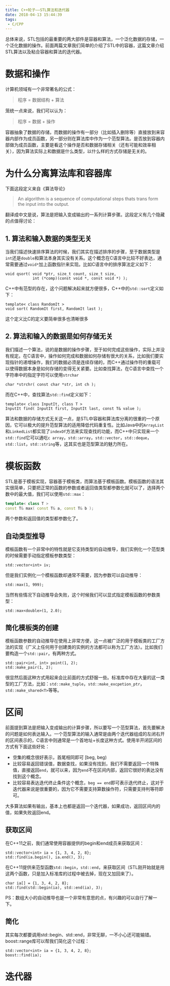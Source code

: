 ```yaml
---
title: C++轮子——STL算法和迭代器
date: 2018-04-13 15:44:39
tags:
 - C/CPP
---
```


总体来说，STL包括的最重要的两大部件是容器和算法，一个泛化数据的存储，一个泛化数据的操作。前面两篇文章我们简单的介绍了STL中的容器，这篇文章介绍STL算法以及粘合容器和算法的迭代器。

# 数据和操作

计算机领域有一个非常著名的公式：

> 程序 = 数据结构 + 算法

笼统一点来说，我们可以认为：

> 程序 = 数据 + 操作

容器抽象了数据的存储，而数据的操作有一部分（比如插入删除等）直接放到来容器内部作为成员函数，另一部分则在算法库中作为一个范型算法。是否放到容器内部做为成员函数，主要是看这个操作是否和数据存储相关（还有可能和效率相关），因为算法实际上和数据是什么类型，以什么样的方式存储是无关的。

# 为什么分离算法库和容器库

下面这段定义来自《算法导论》

> An algorithm is a sequence of computational steps thats trans form the input
> into the output.

翻译成中文是说，算法是把输入变成输出的一系列计算步骤。这段定义有几个隐藏的点值得讨论：

## 1. 算法和输入数据的类型无关

当我们描述快速排序算法的时候，我们其实在描述排序的步骤，至于数据类型是`int`还是`double`和算法本身其实没有关系。这个概念在C语言中比较不好表达，通常需要通过`void*`加上函数指针来实现。比如C语言中的排序算法定义如下：

```
void qsort( void *ptr, size_t count, size_t size,
            int (*comp)(const void *, const void *) );
```

C++中有范型的存在，这个问题解决起来就方便很多，C++中的`std::sort`定义如下：

```
template< class RandomIt >
void sort( RandomIt first, RandomIt last );
```

这个定义比C的定义要简单很多也清晰很多

## 2. 算法和输入的数据是如何存储无关

我们描述一个算法，说的是数据的操作步骤，至于如何完成这些操作，实际上并没有规定。在C语言中，操作如何完成和数据如何存储有很大的关系，比如我们要实现指针的递增操作，我们的数据必须是连续存储的，而C++通过操作符的重载可以使得数据本身是如何存储的变得无关紧要。比如查找算法，在C语言中查找一个字符串中的指定字符可以使用`strchar`

```
char *strchr( const char *str, int ch );
```

而在C++中，查找算法`std::find`定义如下：

```
template< class InputIt, class T >
InputIt find( InputIt first, InputIt last, const T& value );
```

算法和数据的存储方式无关这一点，是STL中容器和算法库分离的很重的一个原因，它可以极大的提升范型算法的适用降低代码重复性。比如Java中的`ArrayList`和`LinkedList`都实现了`indexOf`方法来实现查找的功能，而C++中只实现来一个`std::find`它可以通吃`c array`，`std::array`，`std::vector`，`std::deque`，`std::list`，`std::string`等，这其实也是范型算法的魅力所在。

# 模板函数

STL是基于模板实现，容器基于模板类，而算法基于模板函数。模板函数的语法其实很简单，只要把正常的函数的参数或者返回值类型都参数化就可以了，选择两个数中的最大值，我们可以使用`std::max`：

```C++
template< class T >
const T& max( const T& a, const T& b );
```

两个参数和返回值的类型都参数化了。

## 自动类型推导

模板函数有一个非常中的特性就是它支持类型的自动推导，我们实例化一个范型类的时候需要手动指定模板参数类型：

```
std::vector<int> iv;
```

但是我们实例化一个模板函数却通常不需要，因为参数可以自动推导：

```
std::max(1, 999);
```

当然有些情况下自动推导会失败，这个时候我们可以显式指定模板函数的参数类型：

```
std::max<double>(1, 2.0);
```

## 简化模板类的创建

模板函数参数的自动推导在使用上非常方便，这一点被广泛的用于模板类的工厂方法的实现（广义上任何用于创建类的实例的方法都可以称为工厂方法）。比如我们要构造一个`std::pair`，有两种方式。

```
std::pair<int, int> point(1, 2);
std::make_pair(1, 2);
```

很显然后面这种方式用起来会比前面的方式舒服一些。标准库中存在大量的这一类型的工厂方法，比如：`std::make_tuple`，`std::make_excpetion_ptr`，`std::make_shared<T>`等等。

# 区间

前面提到算法是把输入变成输出的计算步骤，所以要写一个范型算法，首先要解决的问题是如何表达输入。一个范型算法的输入通常是由两个迭代器组成的左闭右开的区间表示的，C语言中则通常是一个首地址+长度这种方式。使用半开闭区间的方式有下面这些好处：

- 空集的概念很好表示，首尾相同即可 [beg, beg)
- 比较容易返回错误值，数据查找，如果没有找到，我们不需要返回一个特殊值，直接返回`end`，就可以来，因为`end`不在区间内部，返回它很好的表达没有找到这个概念。
- 比较容易表达迭代终止条件这个概念，`beg == end`即可表示迭代终止，这对于迭代器来说是很重要的，因为它不需要支持算数操作符，只需要支持判等符即可。

大多算法如果有输出，基本上也都是返回一个迭代器，如果成功，返回区间内的值，如果失败返回end。

## 获取区间

在C++11之前，我们通常使用容器提供的begin和end成员来获取区间：

```
std::vector<int> ia = {1, 3, 4, 2, 8};
std::find(ia.begin(), ia.end(), 3);
```

在C++11提供来范型函数`std::begin`，`std::end`，来获取区间（STL刚开始就是用这两个函数，只是加入标准库的过程中被去掉，现在又加回来了）。

```
char ia[] = {1, 3, 4, 2, 8};
std::find(std::begin(ia), std::end(ia), 3);
```

PS：数组大小的自动推导也是一个非常有意思的点，有兴趣的可以自行了解一下。

## 简化

其实每次都要调用std::begin、std::end，非常无聊，一不小心还可能输错。boost::range库可以帮我们简化这个过程：

```
std::vector<int> ia = {1, 3, 4, 2, 8};
boost::find(ia);
```

# 迭代器
